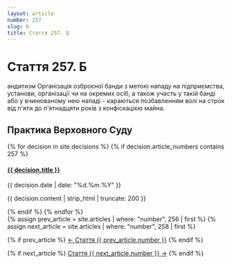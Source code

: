 ```yaml
---
layout: article
number: 257
slug: b
title: Стаття 257. Б
---
```


# Стаття 257. Б

андитизм Організація озброєної банди з метою нападу на підприємства, установи, організації чи на окремих осіб, а також участь у такій банді або у вчинюваному нею нападі - караються позбавленням волі на строк від п'яти до п'ятнадцяти років з конфіскацією майна.

## Практика Верховного Суду

<div class="decisions-container">
{% for decision in site.decisions %}
  {% if decision.article_numbers contains 257 %}
    <div class="decision-item">
      <h4><a href="{{ decision.url }}">{{ decision.title }}</a></h4>
      <p class="decision-date">{{ decision.date | date: "%d.%m.%Y" }}</p>
      <p class="decision-excerpt">{{ decision.content | strip_html | truncate: 200 }}</p>
    </div>
  {% endif %}
{% endfor %}
</div>

<div class="article-navigation">
  {% assign prev_article = site.articles | where: "number", 256 | first %}
  {% assign next_article = site.articles | where: "number", 258 | first %}
  
  {% if prev_article %}
    <a href="{{ prev_article.url }}" class="prev-article">← Стаття {{ prev_article.number }}</a>
  {% endif %}
  
  {% if next_article %}
    <a href="{{ next_article.url }}" class="next-article">Стаття {{ next_article.number }} →</a>
  {% endif %}
</div>
